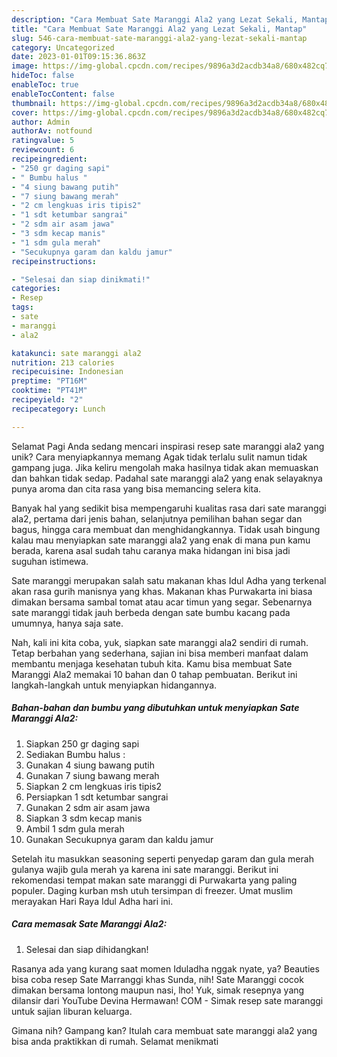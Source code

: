 ```yaml
---
description: "Cara Membuat Sate Maranggi Ala2 yang Lezat Sekali, Mantap"
title: "Cara Membuat Sate Maranggi Ala2 yang Lezat Sekali, Mantap"
slug: 546-cara-membuat-sate-maranggi-ala2-yang-lezat-sekali-mantap
category: Uncategorized
date: 2023-01-01T09:15:36.863Z
image: https://img-global.cpcdn.com/recipes/9896a3d2acdb34a8/680x482cq70/sate-maranggi-ala2-foto-resep-utama.jpg
hideToc: false
enableToc: true
enableTocContent: false
thumbnail: https://img-global.cpcdn.com/recipes/9896a3d2acdb34a8/680x482cq70/sate-maranggi-ala2-foto-resep-utama.jpg
cover: https://img-global.cpcdn.com/recipes/9896a3d2acdb34a8/680x482cq70/sate-maranggi-ala2-foto-resep-utama.jpg
author: Admin
authorAv: notfound
ratingvalue: 5
reviewcount: 6
recipeingredient:
- "250 gr daging sapi"
- " Bumbu halus "
- "4 siung bawang putih"
- "7 siung bawang merah"
- "2 cm lengkuas iris tipis2"
- "1 sdt ketumbar sangrai"
- "2 sdm air asam jawa"
- "3 sdm kecap manis"
- "1 sdm gula merah"
- "Secukupnya garam dan kaldu jamur"
recipeinstructions:

- "Selesai dan siap dinikmati!"
categories:
- Resep
tags:
- sate
- maranggi
- ala2

katakunci: sate maranggi ala2 
nutrition: 213 calories
recipecuisine: Indonesian
preptime: "PT16M"
cooktime: "PT41M"
recipeyield: "2"
recipecategory: Lunch

---
```



Selamat Pagi Anda sedang mencari inspirasi resep sate maranggi ala2 yang unik? Cara menyiapkannya memang Agak tidak terlalu sulit namun tidak gampang juga. Jika keliru mengolah maka hasilnya tidak akan memuaskan dan bahkan tidak sedap. Padahal sate maranggi ala2 yang enak selayaknya punya aroma dan cita rasa yang bisa memancing selera kita.


Banyak hal yang sedikit bisa mempengaruhi kualitas rasa dari sate maranggi ala2, pertama dari jenis bahan, selanjutnya pemilihan bahan segar dan bagus, hingga cara membuat dan menghidangkannya. Tidak usah bingung kalau mau menyiapkan sate maranggi ala2 yang enak di mana pun kamu berada, karena asal sudah tahu caranya maka hidangan ini bisa jadi suguhan istimewa.

Sate maranggi merupakan salah satu makanan khas Idul Adha yang terkenal akan rasa gurih manisnya yang khas. Makanan khas Purwakarta ini biasa dimakan bersama sambal tomat atau acar timun yang segar. Sebenarnya sate maranggi tidak jauh berbeda dengan sate bumbu kacang pada umumnya, hanya saja sate.


Nah, kali ini kita coba, yuk, siapkan sate maranggi ala2 sendiri di rumah. Tetap berbahan yang sederhana, sajian ini bisa memberi manfaat dalam membantu menjaga kesehatan tubuh kita. Kamu bisa membuat Sate Maranggi Ala2 memakai 10 bahan dan 0 tahap pembuatan. Berikut ini langkah-langkah untuk menyiapkan hidangannya.

<!--inarticleads1-->

##### Bahan-bahan dan bumbu yang dibutuhkan untuk menyiapkan Sate Maranggi Ala2:

1. Siapkan 250 gr daging sapi
1. Sediakan  Bumbu halus :
1. Gunakan 4 siung bawang putih
1. Gunakan 7 siung bawang merah
1. Siapkan 2 cm lengkuas iris tipis2
1. Persiapkan 1 sdt ketumbar sangrai
1. Gunakan 2 sdm air asam jawa
1. Siapkan 3 sdm kecap manis
1. Ambil 1 sdm gula merah
1. Gunakan Secukupnya garam dan kaldu jamur


Setelah itu masukkan seasoning seperti penyedap garam dan gula merah gulanya wajib gula merah ya karena ini sate maranggi. Berikut ini rekomendasi tempat makan sate maranggi di Purwakarta yang paling populer. Daging kurban msh utuh tersimpan di freezer. Umat muslim merayakan Hari Raya Idul Adha hari ini. 

<!--inarticleads2-->

##### Cara memasak Sate Maranggi Ala2:


1. Selesai dan siap dihidangkan!

Rasanya ada yang kurang saat momen Iduladha nggak nyate, ya? Beauties bisa coba resep Sate Marranggi khas Sunda, nih! Sate Maranggi cocok dimakan bersama lontong maupun nasi, lho! Yuk, simak resepnya yang dilansir dari YouTube Devina Hermawan! COM - Simak resep sate maranggi untuk sajian liburan keluarga. 

Gimana nih? Gampang kan? Itulah cara membuat sate maranggi ala2 yang bisa anda praktikkan di rumah. Selamat menikmati
